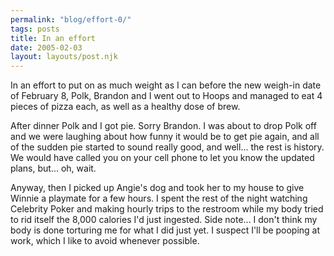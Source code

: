 ```yaml
---
permalink: "blog/effort-0/"
tags: posts
title: In an effort
date: 2005-02-03
layout: layouts/post.njk
---
```


In an effort to put on as much weight as I can before the new weigh-in date of February 8, Polk, Brandon and I went out to Hoops and managed to eat 4 pieces of pizza each, as well as a healthy dose of brew.

After dinner Polk and I got pie. Sorry Brandon. I was about to drop Polk off and we were laughing about how funny it would be to get pie again, and all of the sudden pie started to sound really good, and well... the rest is history. We would have called you on your cell phone to let you know the updated plans, but... oh, wait.

Anyway, then I picked up Angie's dog and took her to my house to give Winnie a playmate for a few hours. I spent the rest of the night watching Celebrity Poker and making hourly trips to the restroom while my body tried to rid itself the 8,000 calories I'd just ingested. Side note... I don't think my body is done torturing me for what I did just yet. I suspect I'll be pooping at work, which I like to avoid whenever possible.